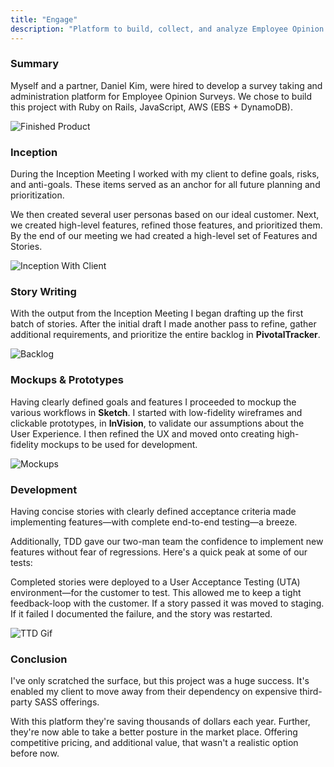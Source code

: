```yaml
---
title: "Engage"
description: "Platform to build, collect, and analyze Employee Opinion Surveys."
---
```


### Summary

Myself and a partner, Daniel Kim, were hired to develop a survey taking and administration platform for Employee Opinion Surveys. We chose to build this project with Ruby on Rails, JavaScript, AWS (EBS + DynamoDB).

![Finished Product](./engage/finished.png)

### Inception

During the Inception Meeting I worked with my client to define goals, risks, and anti-goals. These items served as an anchor for all future planning and prioritization.

We then created several user personas based  on our ideal customer. Next, we created high-level features, refined  those features, and prioritized them. By the end of our meeting we had created a high-level set of Features and Stories.

![Inception With Client](./engage/inception.jpg)

### Story Writing

With the output from the Inception Meeting I began drafting up the first batch of stories. After the initial draft I made another pass to  refine, gather additional requirements, and prioritize the entire backlog in **PivotalTracker**.

![Backlog](./engage/backlog.png)

### Mockups & Prototypes

Having clearly defined goals and features I proceeded to mockup the various workflows in **Sketch**. I started with low-fidelity wireframes and clickable prototypes, in **InVision**, to validate our assumptions about the User  Experience. I then refined the UX and moved onto creating high-fidelity  mockups to be used for development.

![Mockups](./engage/mockups.png)

### Development

Having concise stories with clearly defined acceptance criteria made implementing features—with complete end-to-end testing—a breeze.

Additionally, TDD gave our two-man team the confidence to implement new features without fear of regressions. Here's a quick peak at some of our tests:

Completed stories were deployed to a User Acceptance Testing (UTA) environment—for the customer to test. This allowed me to  keep a tight feedback-loop with the customer. If a story passed it was moved to staging. If it failed I documented the failure, and the story was restarted.

![TTD Gif](./engage/testing.gif)

### Conclusion

I've  only scratched the surface, but this project was a huge success. It's enabled my client to move away from their dependency on expensive  third-party SASS offerings.

With this platform they're saving  thousands of dollars each year. Further, they're now able to take a  better posture in the market place. Offering competitive pricing, and additional value, that wasn't a realistic option before now.
